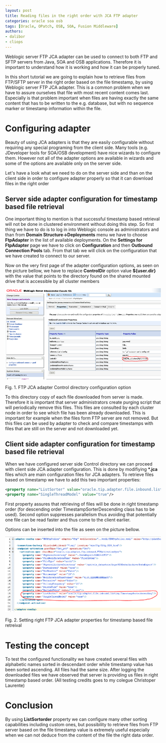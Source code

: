 ```yaml
---
layout: post
title: Reading files in the right order with JCA FTP adapter
categories: oracle soa osb
tags: [Oracle, OPatch, OSB, SOA, Fusion Middleware]
authors:
- dalibor
- cliops
---
```


Weblogic server FTP JCA adapter can be used to connect to both FTP and SFTP servers from Java, SOA and OSB applications. Therefore it is important to understand how it is working and how it can be properly tuned.

In this short tutorial we are going to explain how to retrieve files from FTP/SFTP server in the right order based on the file timestamp, by using Weblogic server FTP JCA adapter. This is a common problem when we have to assure ourselves that file with most recent content comes last. Especially is that problem important when files are having exactly the same content that has to be written to the e.g. database, but with no sequence marker or timestamp information within the file.

# Configuring adapter

Beauty of using JCA adapters is that they are easily configurable without requiring any special programing from the client side. Many tools (e.g. JDeveloper tools for SOA/OSB development) have nice wizards to configure them. However not all of the adapter options are available in wizards and some of the options are available only on the server side.

Let's have a look what we need to do on the server side and than on the client side in order to configure adapter properly so that it can download files in the right order

## Server side adapter configuration for timestamp based file retrieval

One important thing to mention is that successful timestamp based retrieval will not be done in clustered environment without doing this step. So first thing we have to do is to log in into Weblogic console as administrators and than from **Domain Structure->Deployments** menu we have to choose **FtpAdapter** in the list of available deployments. On the **Settings for FtpAdapter** page we have to click on **Configuration** and then **Outbound Connection Pools** tab. From that tab we will click on the configuration that we have created to connect to our server.

Now on the very first page of the adapter configuration options, as seen on the picture bellow, we have to replace **ControlDir** option value **${user.dir}** with the value that points to the directory found on the shared mounted drive that is accessible by all cluster members

![](/images/2017-08-17-Reading_files_with_JCA_adapter/ControlDir.PNG)

Fig. 1\. FTP JCA adapter Control directory configuration option

To this directory copy of each file downloaded from server is made. Therefore it is important that server administrators create purging script that will periodically remove this files. This files are consulted by each cluster node in order to see which file has been already downloaded. This is important for example when the files form FTP server are not removed. But this files can be used by adapter to check and compare timestamps with files that are still on the server and not downloaded yet.

## Client side adapter configuration for timestamp based file retrieval

When we have configured server side Control directory we can proceed with client side JCA adapter configuration. This is done by modifiying **\*.jca** files which are main configuration files for JCA adapters. To retrieve files based on timestamp we have to add this two important properties:

```xml
<property name="ListSorter" value="oracle.tip.adapter.file.inbound.listing.TimestampSorterAscending"/>
<property name="SingleThreadModel" value="true"/>
```

First property assures that retrieving of files will be done in right timestamp order (for descending order TimestampSorterDescending class has to be used). Second option suppresses parallelism thus avoiding that potentially one file can be read faster and thus come to the client earlier.

Options can be inserted into the file as seen on the picture bellow.

![](/images/2017-08-17-Reading_files_with_JCA_adapter/OrderProperties.PNG)

Fig. 2\. Setting right FTP JCA adapter properties for timestamp based file retreival

# Testing the concept

To test the configured functionality we have created several files with alphabetic names sorted in descendant order while timestamp value has been sorted ascending. All files had the same size. After logging the downloaded files we have observed that server is providing us files in right timestamp based order. (All testing credits goes to my colegue Christoper Laurente)

# Conclusion

By using **ListSortorder** property we can configure many other sorting capabilities including custom ones, but possibility to retrieve files from FTP server based on the file timestamp value is extremely useful especially when we can not deduce from the content of the file the right data order.

